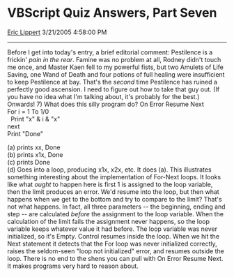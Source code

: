 <div id="page">

# VBScript Quiz Answers, Part Seven

[Eric Lippert](https://social.msdn.microsoft.com/profile/Eric%20Lippert) 3/21/2005 4:58:00 PM

-----

<div id="content">

Before I get into today's entry, a brief editorial comment: Pestilence is a frickin' *pain in the rear*. Famine was no problem at all, Rodney didn't touch me once, and Master Kaen fell to my powerful fists, but two Amulets of Life Saving, one Wand of Death and four potions of full healing were insufficient to keep Pestilence at bay. That's the *second* time Pestilence has ruined a perfectly good ascension. I need to figure out how to take that guy out. (If you have no idea what I'm talking about, it's probably for the best.) Onwards\! 7) What does this silly program do? On Error Resume Next  
For i = 1 To 1/0  
  Print "x" & i & "x"  
next  
Print "Done"  
  
(a) prints xx, Done  
(b) prints x1x, Done  
(c) prints Done  
(d) Goes into a loop, producing x1x, x2x, etc. It does (a). This illustrates something interesting about the implementation of For-Next loops. It looks like what *ought* to happen here is first 1 is assigned to the loop variable, then the limit produces an error. We'd resume into the loop, but then what happens when we get to the bottom and try to compare to the limit? That's not what happens. In fact, all three parameters -- the beginning, ending and step -- are calculated *before* the assignment to the loop variable. When the calculation of the limit fails the assignment never happens, so the loop variable keeps whatever value it had before. The loop variable was never initialized, so it's Empty. Control resumes inside the loop. When we hit the Next statement it detects that the For loop was never initialized correctly, raises the seldom-seen "loop not initialized" error, and resumes outside the loop. There is no end to the shens you can pull with On Error Resume Next. It makes programs very hard to reason about.

</div>

</div>

